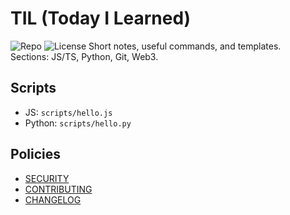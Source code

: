 # TIL (Today I Learned)
![Repo](https://img.shields.io/badge/TIL-active-success)
![License](https://img.shields.io/badge/license-MIT-informational)
Short notes, useful commands, and templates.  
Sections: JS/TS, Python, Git, Web3.
## Scripts
- JS: `scripts/hello.js`
- Python: `scripts/hello.py`

## Policies
- [SECURITY](./SECURITY.md)
- [CONTRIBUTING](./CONTRIBUTING.md)
- [CHANGELOG](./CHANGELOG.md)

